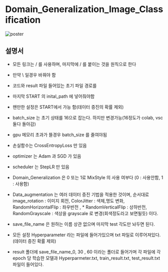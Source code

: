 # Domain_Generalization_Image_Classification

![poster](<img width="526" alt="image" src="https://github.com/python-programmer1512/Domain_Generalization_Image_Classification/assets/68761453/b50afefd-bfe5-4a73-843e-dedfef21434e">)


## 설명서
* 모든 링크는 / 를 사용하며, 마지막에 / 를 붙이는 것을 원칙으로 한다
* 만약 \ 일경우 바꿔야 함


* 코드와 result 파일 들어있는 초기 파일 경로를
* 마지막 START 의 inital_path 에 넣어줘야함

* 왠만한 설정은 START에서 가능 함(데이터 증진의 확률 제외)

* batch_size 는 초기 상태를 16으로 잡는다. 하지만 변경가능(16정도가 colab, vsc 둘다 돌아감)
* gpu 메모리 초과가 뜰경우 batch_size 를 줄여야됨

* 손실함수는 CrossEntropyLoss 만 있음
* optimizer 는 Adam 과 SGD 가 있음
* scheduler 는 StepLR 만 있음
* Domain_Generalization 은 0 또는 1로 MixStyle 의 사용 여부다 (0 : 사용안함, 1 : 사용함)
* Data_augmentation 는 여러 데이터 증진 기법을 적용한 것이며, 순서대로 image_rotation : 이미지 회전, ColorJitter : 색체,명도 변화, RandomHorizontalFlip : 좌우반전 , * RandomVerticalFlip : 상하반전, RandomGrayscale : 색상을 grayscale 로 변경(회색정도라고 보면될듯) 이다.

* save_file_name 은 원하는 이름 상관 없으며 마지막 test 각도만 놔두면 된다.

* 모든 설정 Hyperparameter 라는 파일에 들어가있으며 txt 파일로 이루어져있다.(데이터 증진 확률 제외)
* result 폴더에 save_file_name_0, 30 , 60 이라는 폴더로 들어가며 각 파일에 각 epoch 당 학습한 모델과 Hyperparmeter.txt, train_result.txt, test_result.txt 파일이 들어있다.

